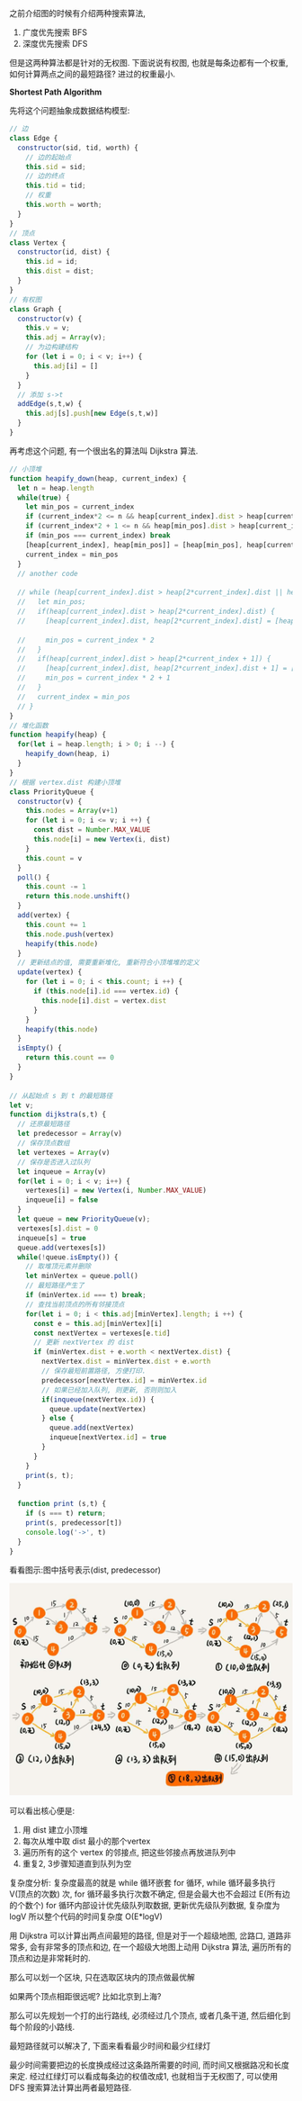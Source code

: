 之前介绍图的时候有介绍两种搜索算法, 
1. 广度优先搜索 BFS
2. 深度优先搜索 DFS

但是这两种算法都是针对的无权图. 下面说说有权图, 也就是每条边都有一个权重, 如何计算两点之间的最短路径? 进过的权重最小.

**Shortest Path Algorithm**

先将这个问题抽象成数据结构模型:

```js
// 边
class Edge {
  constructor(sid, tid, worth) {
    // 边的起始点
    this.sid = sid;
    // 边的终点
    this.tid = tid;
    // 权重
    this.worth = worth;
  }
}
// 顶点
class Vertex {
  constructor(id, dist) {
    this.id = id;
    this.dist = dist;
  }
}
// 有权图
class Graph {
  constructor(v) {
    this.v = v;
    this.adj = Array(v);
    // 为边构建结构
    for (let i = 0; i < v; i++) {
      this.adj[i] = []
    }
  }
  // 添加 s->t 
  addEdge(s,t,w) {
    this.adj[s].push[new Edge(s,t,w)]
  }
}
```

再考虑这个问题, 有一个很出名的算法叫 Dijkstra 算法.

```js
// 小顶堆
function heapify_down(heap, current_index) {
  let n = heap.length
  while(true) {
    let min_pos = current_index
    if (current_index*2 <= n && heap[current_index].dist > heap[current_index * 2]) min_pos = 2*current_index
    if (current_index*2 + 1 <= n && heap[min_pos].dist > heap[current_index * 2+1]) min_pos = 2*current_index + 1
    if (min_pos === current_index) break
    [heap[current_index], heap[min_pos]] = [heap[min_pos], heap[current_index]]
    current_index = min_pos
  }
  // another code

  // while (heap[current_index].dist > heap[2*current_index].dist || heap[current_index].dist > heap[2*current_index + 1]) {
  //   let min_pos;
  //   if(heap[current_index].dist > heap[2*current_index].dist) {
  //     [heap[current_index].dist, heap[2*current_index].dist] = [heap[2*current_index].dist, heap[current_index].dist]

  //     min_pos = current_index * 2
  //   } 
  //   if(heap[current_index].dist > heap[2*current_index + 1]) {
  //     [heap[current_index].dist, heap[2*current_index].dist + 1] = [heap[2*current_index + 1], heap[current_index].dist]
  //     min_pos = current_index * 2 + 1
  //   }
  //   current_index = min_pos
  // }
}
// 堆化函数
function heapify(heap) {
  for(let i = heap.length; i > 0; i --) {
    heapify_down(heap, i)
  }
}
// 根据 vertex.dist 构建小顶堆
class PriorityQueue {
  constructor(v) {
    this.nodes = Array(v+1)
    for (let i = 0; i <= v; i ++) {
      const dist = Number.MAX_VALUE
      this.node[i] = new Vertex(i, dist)
    }
    this.count = v
  }
  poll() {
    this.count -= 1
    return this.node.unshift()
  }
  add(vertex) {
    this.count += 1
    this.node.push(vertex)
    heapify(this.node)
  }
  // 更新结点的值, 需要重新堆化, 重新符合小顶堆堆的定义
  update(vertex) {
    for (let i = 0; i < this.count; i ++) {
      if (this.node[i].id === vertex.id) {
        this.node[i].dist = vertex.dist
      }
    }
    heapify(this.node)
  }
  isEmpty() {
    return this.count == 0
  }
}

// 从起始点 s 到 t 的最短路径
let v;
function dijkstra(s,t) {
  // 还原最短路径
  let predecessor = Array(v)
  // 保存顶点数组
  let vertexes = Array(v)
  // 保存是否进入过队列
  let inqueue = Array(v)
  for(let i = 0; i < v; i++) {
    vertexes[i] = new Vertex(i, Number.MAX_VALUE)
    inqueue[i] = false
  }
  let queue = new PriorityQueue(v);
  vertexes[s].dist = 0
  inqueue[s] = true
  queue.add(vertexes[s])
  while(!queue.isEmpty()) {
    // 取堆顶元素并删除
    let minVertex = queue.poll()
    // 最短路径产生了
    if (minVertex.id === t) break;
    // 查找当前顶点的所有邻接顶点
    for(let i = 0; i < this.adj[minVertex].length; i ++) {
      const e = this.adj[minVertex][i]
      const nextVertex = vertexes[e.tid]
      // 更新 nextVertex 的 dist
      if (minVertex.dist + e.worth < nextVertex.dist) {
        nextVertex.dist = minVertex.dist + e.worth
        // 保存最短前置路径, 方便打印.
        predecessor[nextVertex.id] = minVertex.id
        // 如果已经加入队列, 则更新, 否则则加入
        if(inqueue(nextVertex.id)) {
          queue.update(nextVertex)
        } else {
          queue.add(nextVertex)
          inqueue[nextVertex.id] = true
        }
      }
    }
    print(s, t);
  }

  function print (s,t) {
    if (s === t) return;
    print(s, predecessor[t])
    console.log('->', t)
  }
}
```

看看图示:图中括号表示(dist, predecessor)

![](/img/dijkstra.jpeg)

可以看出核心便是: 
1. 用 dist 建立小顶堆
2. 每次从堆中取 dist 最小的那个vertex
3. 遍历所有的这个 vertex 的邻接点, 把这些邻接点再放进队列中
4. 重复2, 3步骤知道直到队列为空

复杂度分析:
复杂度最高的就是 while 循环嵌套 for 循环, while 循环最多执行 V(顶点的次数) 次, for 循环最多执行次数不确定, 但是会最大也不会超过 E(所有边的个数个)
for 循环内部设计优先级队列取数据, 更新优先级队列数据, 复杂度为 logV 所以整个代码的时间复杂度 O(E*logV)

用 Dijkstra 可以计算出两点间最短的路径, 但是对于一个超级地图, 岔路口, 道路非常多, 会有非常多的顶点和边, 在一个超级大地图上动用 Dijkstra 算法, 遍历所有的顶点和边是非常耗时的. 

那么可以划一个区块, 只在选取区块内的顶点做最优解

如果两个顶点相距很远呢? 比如北京到上海?

那么可以先规划一个打的出行路线, 必须经过几个顶点, 或者几条干道, 然后细化到每个阶段的小路线.

最短路径就可以解决了, 下面来看看最少时间和最少红绿灯

最少时间需要把边的长度换成经过这条路所需要的时间, 而时间又根据路况和长度来定.
经过红绿灯可以看成每条边的权值改成1, 也就相当于无权图了, 可以使用DFS 搜索算法计算出两者最短路径.